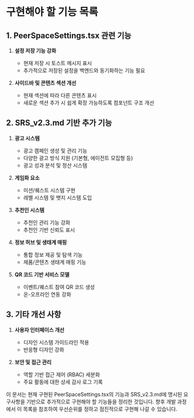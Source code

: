 # 구현해야 할 기능 목록

## 1. PeerSpaceSettings.tsx 관련 기능

1. **설정 저장 기능 강화**
   - 현재 저장 시 토스트 메시지 표시
   - 추가적으로 저장된 설정을 백엔드와 동기화하는 기능 필요

2. **사이드바 및 콘텐츠 섹션 개선**
   - 현재 섹션에 따라 다른 콘텐츠 표시
   - 새로운 섹션 추가 시 쉽게 확장 가능하도록 컴포넌트 구조 개선

## 2. SRS_v2.3.md 기반 추가 기능

1. **광고 시스템**
   - 광고 캠페인 생성 및 관리 기능
   - 다양한 광고 방식 지원 (기본형, 에이전트 모집형 등)
   - 광고 성과 분석 및 정산 시스템

2. **게임화 요소**
   - 미션/퀘스트 시스템 구현
   - 레벨 시스템 및 뱃지 시스템 도입

3. **추천인 시스템**
   - 추천인 관리 기능 강화
   - 추천인 기반 신뢰도 표시

4. **정보 허브 및 생태계 매핑**
   - 통합 정보 제공 및 탐색 기능
   - 제품/콘텐츠 생태계 매핑 기능

5. **QR 코드 기반 서비스 모델**
   - 이벤트/퀘스트 참여 QR 코드 생성
   - 온-오프라인 연동 강화

## 3. 기타 개선 사항

1. **사용자 인터페이스 개선**
   - 디자인 시스템 가이드라인 적용
   - 반응형 디자인 강화

2. **보안 및 접근 관리**
   - 역할 기반 접근 제어 (RBAC) 세분화
   - 주요 활동에 대한 상세 감사 로그 기록

이 문서는 현재 구현된 PeerSpaceSettings.tsx의 기능과 SRS_v2.3.md에 명시된 요구사항을 기반으로 추가적으로 구현해야 할 기능들을 정리한 것입니다. 향후 개발 과정에서 이 목록을 참조하여 우선순위를 정하고 점진적으로 구현해 나갈 수 있습니다.
